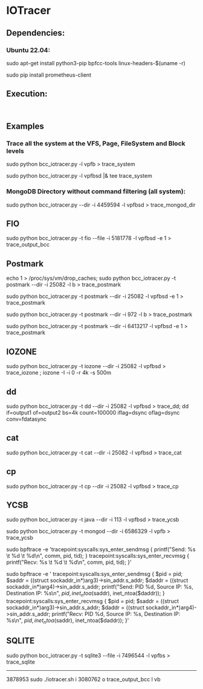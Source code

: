 # IOTracer

## Dependencies:

### Ubuntu 22.04:

sudo apt-get install python3-pip bpfcc-tools linux-headers-$(uname -r)

sudo pip install prometheus-client


## Execution:

```sudo python3 bcc_iotracer.py --help
```

```sudo python3 bcc_iotracer.py [--dir/--file] -i [inode] -t [comm1,comm2,comm3...] -l [levels(v,p,f,b,s,d)] > trace_output
```

## Examples

### Trace all the system at the VFS, Page, FileSystem and Block levels

sudo python bcc_iotracer.py -l vpfb > trace_system

sudo python bcc_iotracer.py -l vpfbsd |& tee trace_system

### MongoDB Directory without command filtering (all system):

sudo python bcc_iotracer.py --dir -i 4459594 -l vpfbsd > trace_mongod_dir

## FIO
 
sudo python bcc_iotracer.py -t fio --file -i 5181778 -l vpfbsd -e 1 > trace_output_bcc

## Postmark

echo 1 > /proc/sys/vm/drop_caches; sudo python bcc_iotracer.py -t postmark --dir -i 25082 -l b > trace_postmark

sudo python bcc_iotracer.py -t postmark --dir -i 25082 -l vpfbsd -e 1 > trace_postmark

sudo python bcc_iotracer.py -t postmark --dir -i 972 -l b > trace_postmark

sudo python bcc_iotracer.py -t postmark --dir -i 6413217 -l vpfbsd -e 1 > trace_postmark

## IOZONE

sudo python bcc_iotracer.py -t iozone --dir -i 25082 -l vpfbsd > trace_iozone ; iozone -I -i 0 -r 4k -s 500m

## dd
sudo python bcc_iotracer.py -t dd --dir -i 25082 -l vpfbsd > trace_dd; dd if=output1 of=output2 bs=4k count=100000 iflag=dsync  oflag=dsync conv=fdatasync

## cat
sudo python bcc_iotracer.py -t cat --dir -i 25082 -l vpfbsd > trace_cat

## cp
sudo python bcc_iotracer.py -t cp --dir -i 25082 -l vpfbsd > trace_cp

## YCSB 

sudo python bcc_iotracer.py -t java --dir -i 113 -l vpfbsd > trace_ycsb

sudo python bcc_iotracer.py -t mongod --dir -i 6586329 -l vpfb > trace_ycsb

sudo bpftrace -e 'tracepoint:syscalls:sys_enter_sendmsg { printf("Send: %s \t %d \t %d\n", comm, pid, tid); } tracepoint:syscalls:sys_enter_recvmsg { printf("Recv: %s \t %d \t %d\n", comm, pid, tid); }'

sudo bpftrace -e '
tracepoint:syscalls:sys_enter_sendmsg {
    $pid = pid;
    $saddr = ((struct sockaddr_in*)arg3)->sin_addr.s_addr;
    $daddr = ((struct sockaddr_in*)arg4)->sin_addr.s_addr;
    printf("Send: PID %d, Source IP: %s, Destination IP: %s\n", $pid, inet_ntoa($saddr), inet_ntoa($daddr));
}
tracepoint:syscalls:sys_enter_recvmsg {
    $pid = pid;
    $saddr = ((struct sockaddr_in*)arg3)->sin_addr.s_addr;
    $daddr = ((struct sockaddr_in*)arg4)->sin_addr.s_addr;
    printf("Recv: PID %d, Source IP: %s, Destination IP: %s\n", $pid, inet_ntoa($saddr), inet_ntoa($daddr));
}'


## SQLITE

sudo python bcc_iotracer.py -t sqlite3 --file -i 7496544 -l vpfbs > trace_sqlite

********************************************

3878953
sudo ./iotracer.sh i 3080762 o trace_output_bcc l vb
